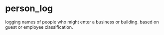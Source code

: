 # person_log
logging names of people who might enter a business or building. based on guest or employee classification.
